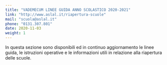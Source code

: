 ```yaml
---
title: "VADEMECUM LINEE GUIDA ANNO SCOLASTICO 2020-2021"
link: "http://www.aslal.it/riapertura-scuole"
mail: "scuola@aslal.it"
phone: "0131.307.801"
date: 2020-11-03
weight: 1
---
```


In questa sezione sono disponibili ed in continuo aggiornamento le linee guida, le istruzioni operative e le informazioni utili in relazione alla riapertura delle scuole.
